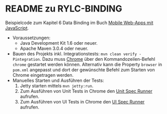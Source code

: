 # README zu RYLC-BINDING #

Beispielcode zum Kapitel 6 Data Binding im Buch [Mobile Web-Apps mit JavaScript](opitz-consulting.com/go_javascriptbuch).

*   Voraussetzungen:
    *   Java Development Kit 1.6 oder neuer.
    *   Apache Maven 3.0.4 oder neuer.
*   Bauen des Projekts inkl. Integrationstests: `mvn clean verify -Pintegration`.
    Dazu muss [Chrome](http://www.google.com/chrome) über den Kommandozeilen-Befehl `chrome` gestartet werden können.
    Alternativ kann die Property `browser` in `pom.xml` angepasst und dort der gewünschte Befehl zum Starten von Chrome
    eingetragen werden.
*   Manuelles Starten und Ausführen der Tests:
    1.   Jetty starten mittels `mvn jetty:run`.
    1.   Zum Ausführen von Unit Tests in Chrome den [Unit Spec Runner](http://localhost:8585/rylc-binding/UnitSpecRunner.html) aufrufen.
    1.   Zum Ausführen von UI Tests in Chrome den [UI Spec Runner](http://localhost:8585/rylc-binding/UiSpecRunner.html) aufrufen.
